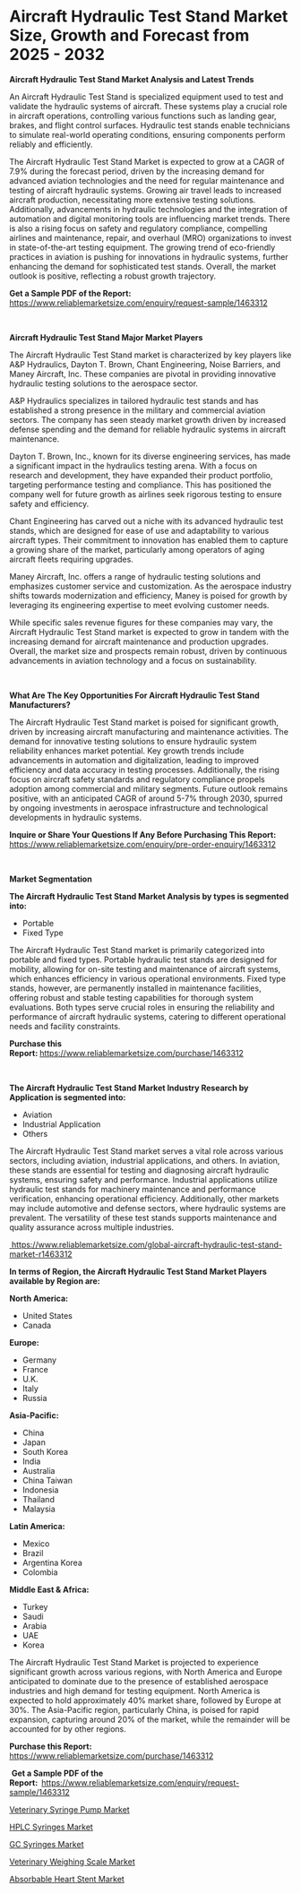 <p><h1>Aircraft Hydraulic Test Stand Market Size, Growth and Forecast from 2025 - 2032</h1></p><p><strong>Aircraft Hydraulic Test Stand Market Analysis and Latest Trends</strong></p>
<p><p>An Aircraft Hydraulic Test Stand is specialized equipment used to test and validate the hydraulic systems of aircraft. These systems play a crucial role in aircraft operations, controlling various functions such as landing gear, brakes, and flight control surfaces. Hydraulic test stands enable technicians to simulate real-world operating conditions, ensuring components perform reliably and efficiently.</p><p>The Aircraft Hydraulic Test Stand Market is expected to grow at a CAGR of 7.9% during the forecast period, driven by the increasing demand for advanced aviation technologies and the need for regular maintenance and testing of aircraft hydraulic systems. Growing air travel leads to increased aircraft production, necessitating more extensive testing solutions. Additionally, advancements in hydraulic technologies and the integration of automation and digital monitoring tools are influencing market trends. There is also a rising focus on safety and regulatory compliance, compelling airlines and maintenance, repair, and overhaul (MRO) organizations to invest in state-of-the-art testing equipment. The growing trend of eco-friendly practices in aviation is pushing for innovations in hydraulic systems, further enhancing the demand for sophisticated test stands. Overall, the market outlook is positive, reflecting a robust growth trajectory.</p></p>
<p><strong>Get a Sample PDF of the Report:&nbsp;</strong> <a href="https://www.reliablemarketsize.com/enquiry/request-sample/1463312?utm_campaign=2470&utm_medium=2&utm_source=Github&utm_content=ia&utm_term=09042025&utm_id=aircraft-hydraulic-test-stand">https://www.reliablemarketsize.com/enquiry/request-sample/1463312</a></p>
<p>&nbsp;</p>
<p><strong>Aircraft Hydraulic Test Stand Major Market Players</strong></p>
<p><p>The Aircraft Hydraulic Test Stand market is characterized by key players like A&P Hydraulics, Dayton T. Brown, Chant Engineering, Noise Barriers, and Maney Aircraft, Inc. These companies are pivotal in providing innovative hydraulic testing solutions to the aerospace sector.</p><p>A&P Hydraulics specializes in tailored hydraulic test stands and has established a strong presence in the military and commercial aviation sectors. The company has seen steady market growth driven by increased defense spending and the demand for reliable hydraulic systems in aircraft maintenance.</p><p>Dayton T. Brown, Inc., known for its diverse engineering services, has made a significant impact in the hydraulics testing arena. With a focus on research and development, they have expanded their product portfolio, targeting performance testing and compliance. This has positioned the company well for future growth as airlines seek rigorous testing to ensure safety and efficiency.</p><p>Chant Engineering has carved out a niche with its advanced hydraulic test stands, which are designed for ease of use and adaptability to various aircraft types. Their commitment to innovation has enabled them to capture a growing share of the market, particularly among operators of aging aircraft fleets requiring upgrades.</p><p>Maney Aircraft, Inc. offers a range of hydraulic testing solutions and emphasizes customer service and customization. As the aerospace industry shifts towards modernization and efficiency, Maney is poised for growth by leveraging its engineering expertise to meet evolving customer needs.</p><p>While specific sales revenue figures for these companies may vary, the Aircraft Hydraulic Test Stand market is expected to grow in tandem with the increasing demand for aircraft maintenance and production upgrades. Overall, the market size and prospects remain robust, driven by continuous advancements in aviation technology and a focus on sustainability.</p></p>
<p>&nbsp;</p>
<p><strong>What Are The Key Opportunities For Aircraft Hydraulic Test Stand Manufacturers?</strong></p>
<p><p>The Aircraft Hydraulic Test Stand market is poised for significant growth, driven by increasing aircraft manufacturing and maintenance activities. The demand for innovative testing solutions to ensure hydraulic system reliability enhances market potential. Key growth trends include advancements in automation and digitalization, leading to improved efficiency and data accuracy in testing processes. Additionally, the rising focus on aircraft safety standards and regulatory compliance propels adoption among commercial and military segments. Future outlook remains positive, with an anticipated CAGR of around 5-7% through 2030, spurred by ongoing investments in aerospace infrastructure and technological developments in hydraulic systems.</p></p>
<p><strong>Inquire or Share Your Questions If Any Before Purchasing This Report:</strong> <a href="https://www.reliablemarketsize.com/enquiry/pre-order-enquiry/1463312?utm_campaign=2470&utm_medium=2&utm_source=Github&utm_content=ia&utm_term=09042025&utm_id=aircraft-hydraulic-test-stand">https://www.reliablemarketsize.com/enquiry/pre-order-enquiry/1463312</a></p>
<p>&nbsp;</p>
<p><strong>Market Segmentation</strong></p>
<p><strong>The Aircraft Hydraulic Test Stand Market Analysis by types is segmented into:</strong></p>
<p><ul><li>Portable</li><li>Fixed Type</li></ul></p>
<p><p>The Aircraft Hydraulic Test Stand market is primarily categorized into portable and fixed types. Portable hydraulic test stands are designed for mobility, allowing for on-site testing and maintenance of aircraft systems, which enhances efficiency in various operational environments. Fixed type stands, however, are permanently installed in maintenance facilities, offering robust and stable testing capabilities for thorough system evaluations. Both types serve crucial roles in ensuring the reliability and performance of aircraft hydraulic systems, catering to different operational needs and facility constraints.</p></p>
<p><strong>Purchase this Report:&nbsp;</strong><a href="https://www.reliablemarketsize.com/purchase/1463312?utm_campaign=2470&utm_medium=2&utm_source=Github&utm_content=ia&utm_term=09042025&utm_id=aircraft-hydraulic-test-stand">https://www.reliablemarketsize.com/purchase/1463312</a></p>
<p>&nbsp;</p>
<p><strong>The Aircraft Hydraulic Test Stand Market Industry Research by Application is segmented into:</strong></p>
<p><ul><li>Aviation</li><li>Industrial Application</li><li>Others</li></ul></p>
<p><p>The Aircraft Hydraulic Test Stand market serves a vital role across various sectors, including aviation, industrial applications, and others. In aviation, these stands are essential for testing and diagnosing aircraft hydraulic systems, ensuring safety and performance. Industrial applications utilize hydraulic test stands for machinery maintenance and performance verification, enhancing operational efficiency. Additionally, other markets may include automotive and defense sectors, where hydraulic systems are prevalent. The versatility of these test stands supports maintenance and quality assurance across multiple industries.</p></p>
<p><a href="https://www.reliablemarketsize.com/global-aircraft-hydraulic-test-stand-market-r1463312?utm_campaign=2470&utm_medium=2&utm_source=Github&utm_content=ia&utm_term=09042025&utm_id=aircraft-hydraulic-test-stand">&nbsp;https://www.reliablemarketsize.com/global-aircraft-hydraulic-test-stand-market-r1463312</a></p>
<p><strong>In terms of Region, the Aircraft Hydraulic Test Stand Market Players available by Region are:</strong></p>
<p>
    <p> <strong> North America: </strong>
        <ul>
            <li>United States</li>
            <li>Canada</li>
        </ul>
        </p> 
    <p> <strong> Europe: </strong>
        <ul>
            <li>Germany</li>
            <li>France</li>
            <li>U.K.</li>
            <li>Italy</li>
            <li>Russia</li>
        </ul>
        </p> 
    <p> <strong> Asia-Pacific: </strong>
        <ul>
            <li>China</li>
            <li>Japan</li>
            <li>South Korea</li>
            <li>India</li>
            <li>Australia</li>
            <li>China Taiwan</li>
            <li>Indonesia</li>
            <li>Thailand</li>
            <li>Malaysia</li>
        </ul>
        </p> 
    <p> <strong> Latin America: </strong>
        <ul>
            <li>Mexico</li>
            <li>Brazil</li>
            <li>Argentina Korea</li>
            <li>Colombia</li>
        </ul>
        </p> 
    <p> <strong> Middle East & Africa: </strong>
        <ul>
            <li>Turkey</li>
            <li>Saudi</li>
            <li>Arabia</li>
            <li>UAE</li>
            <li>Korea</li>
        </ul>
    </p>
    </p>
<p><p>The Aircraft Hydraulic Test Stand Market is projected to experience significant growth across various regions, with North America and Europe anticipated to dominate due to the presence of established aerospace industries and high demand for testing equipment. North America is expected to hold approximately 40% market share, followed by Europe at 30%. The Asia-Pacific region, particularly China, is poised for rapid expansion, capturing around 20% of the market, while the remainder will be accounted for by other regions.</p></p>
<p><strong>Purchase this Report: </strong><a href="https://www.reliablemarketsize.com/purchase/1463312?utm_campaign=2470&utm_medium=2&utm_source=Github&utm_content=ia&utm_term=09042025&utm_id=aircraft-hydraulic-test-stand">https://www.reliablemarketsize.com/purchase/1463312</a></p>
<p>&nbsp;<strong>Get a Sample PDF of the Report:&nbsp;&nbsp;</strong><a href="https://www.reliablemarketsize.com/enquiry/request-sample/1463312?utm_campaign=2470&utm_medium=2&utm_source=Github&utm_content=ia&utm_term=09042025&utm_id=aircraft-hydraulic-test-stand">https://www.reliablemarketsize.com/enquiry/request-sample/1463312</a></p>
<p><strong></strong></p>
<p><p><a href="https://www.linkedin.com/pulse/explosive-growth-veterinary-syringe-pump-market-global-opportunities-liu6e?utm_campaign=2470&utm_medium=2&utm_source=Github&utm_content=ia&utm_term=09042025&utm_id=aircraft-hydraulic-test-stand">Veterinary Syringe Pump Market</a></p><p><a href="https://www.linkedin.com/pulse/hplc-syringes-market-analysis-highlights-growth-metrics-aw7cf?utm_campaign=2470&utm_medium=2&utm_source=Github&utm_content=ia&utm_term=09042025&utm_id=aircraft-hydraulic-test-stand">HPLC Syringes Market</a></p><p><a href="https://www.linkedin.com/pulse/key-insights-gc-syringes-market-2025-2032-segmentation-guojf?utm_campaign=2470&utm_medium=2&utm_source=Github&utm_content=ia&utm_term=09042025&utm_id=aircraft-hydraulic-test-stand">GC Syringes Market</a></p><p><a href="https://www.linkedin.com/pulse/veterinary-weighing-scale-market-size-competitive-differentiation-p553e?utm_campaign=2470&utm_medium=2&utm_source=Github&utm_content=ia&utm_term=09042025&utm_id=aircraft-hydraulic-test-stand">Veterinary Weighing Scale Market</a></p><p><a href="https://www.linkedin.com/pulse/absorbable-heart-stent-market-research-report-industry-analysis-stref?utm_campaign=2470&utm_medium=2&utm_source=Github&utm_content=ia&utm_term=09042025&utm_id=aircraft-hydraulic-test-stand">Absorbable Heart Stent Market</a></p></p>